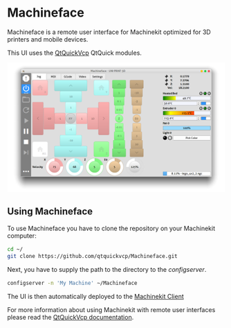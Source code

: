 Machineface
===========

Machineface is a remote user interface for Machinekit optimized for 3D printers and mobile devices.

This UI uses the [QtQuickVcp](https://github.com/machinekoder/QtQuickVcp) QtQuick modules.

![Alt text](/doc/Machineface.png "Machineface")


## Using Machineface

To use Machineface you have to clone the repository on your Machinekit computer:

``` bash
cd ~/
git clone https://github.com/qtquickvcp/Machineface.git
```

Next, you have to supply the path to the directory to the *configserver*.

``` bash
configserver -n 'My Machine' ~/Machineface
```

The UI is then automatically deployed to the [Machinekit Client](https://github.com/qtquickvcp/QtQuickVcp#download)

For more information about using Machinekit with remote user interfaces please read the [QtQuickVcp documentation](https://github.com/machinekoder/QtQuickVcp#using_mkwrapper).
